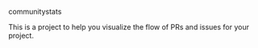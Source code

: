 communitystats

This is a project to help you visualize the flow of PRs and issues for your
project.
